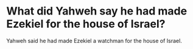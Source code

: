 # What did Yahweh say he had made Ezekiel for the house of Israel?

Yahweh said he had made Ezekiel a watchman for the house of Israel.
